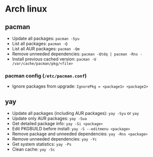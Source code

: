 # Arch linux

## pacman
 - Update all packages: `pacman -Syu`
 - List all packages: `pacman -Q`
 - List all AUR packages: `pacman -Qm`
 - Remove unneeded dependencies: `pacman -Qtdq | pacman -Rns -`
 - Install previous cached version: `pacman -U /var/cache/pacman/pkg/<file>`

### pacman config (`/etc/pacman.conf`)
 - Ignore packages from upgrade: `IgnorePkg = <package1> <package2>`

## yay
 - Update all packages (including AUR packages): `yay -Syu` or `yay`
 - Update only AUR packages: `yay -Sua`
 - Get detailed package info: `yay -Si <package>`
 - Edit PKGBUILD before install: `yay -S --editmenu <package>`
 - Remove package and unneeded dependencies: `yay -Rns <package>`
 - Remove unneeded dependencies: `yay -Yc`
 - Get system statistics: `yay -Ps`
 - Clean cache: `yay -Sc`
